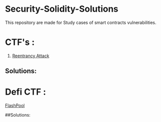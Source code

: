 # Security-Solidity-Solutions
This repository are made for Study cases of smart contracts vulnerabilities.

# CTF's : 
  1. [Reentrancy Attack](https://github.com/gusgraujo/Security-Solidity-Solutions/blob/main/Reentrancy%20Attack/Vault.sol)
## Solutions: 

###

# Defi CTF : 
  [FlashPool](https://github.com/gusgraujo/Security-Solidity-Solutions/tree/master/src/src-default/flashpool)
  
##Solutions:
